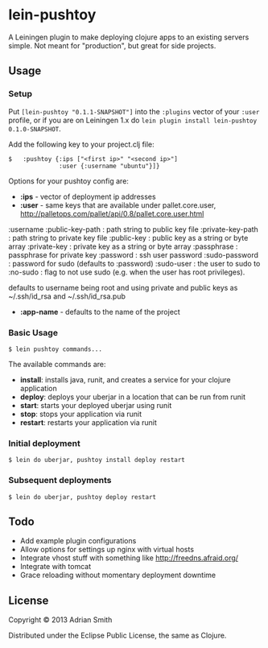 # lein-pushtoy

A Leiningen plugin to make deploying clojure apps to an existing servers simple. Not meant for "production", but great for side projects.

## Usage

### Setup

Put `[lein-pushtoy "0.1.1-SNAPSHOT"]` into the `:plugins` vector of your
`:user` profile, or if you are on Leiningen 1.x do `lein plugin install
lein-pushtoy 0.1.0-SNAPSHOT`.

Add the following key to your project.clj file:

    $   :pushtoy {:ips ["<first ip>" "<second ip>"]
                  :user {:username "ubuntu"}]}

Options for your pushtoy config are:

* **:ips** - vector of deployment ip addresses
* **:user** - same keys that are available under pallet.core.user, http://palletops.com/pallet/api/0.8/pallet.core.user.html

:username
:public-key-path : path string to public key file
:private-key-path : path string to private key file
:public-key : public key as a string or byte array
:private-key : private key as a string or byte array
:passphrase : passphrase for private key
:password : ssh user password
:sudo-password : password for sudo (defaults to :password)
:sudo-user : the user to sudo to
:no-sudo : flag to not use sudo (e.g. when the user has root privileges).


defaults to username being root and using private and public keys as ~/.ssh/id_rsa and ~/.ssh/id_rsa.pub

* **:app-name** - defaults to the name of the project


### Basic Usage

    $ lein pushtoy commands...

The available commands are:

* **install**: installs java, runit, and creates a service for your clojure application
* **deploy**: deploys your uberjar in a location that can be run from runit
* **start**: starts your deployed uberjar using runit
* **stop**: stops your application via runit
* **restart**: restarts your application via runit


### Initial deployment

    $ lein do uberjar, pushtoy install deploy restart

### Subsequent deployments

    $ lein do uberjar, pushtoy deploy restart

## Todo

- Add example plugin configurations
- Allow options for settings up nginx with virtual hosts
- Integrate vhost stuff with something like http://freedns.afraid.org/
- Integrate with tomcat
- Grace reloading without momentary deployment downtime


## License

Copyright © 2013 Adrian Smith

Distributed under the Eclipse Public License, the same as Clojure.
